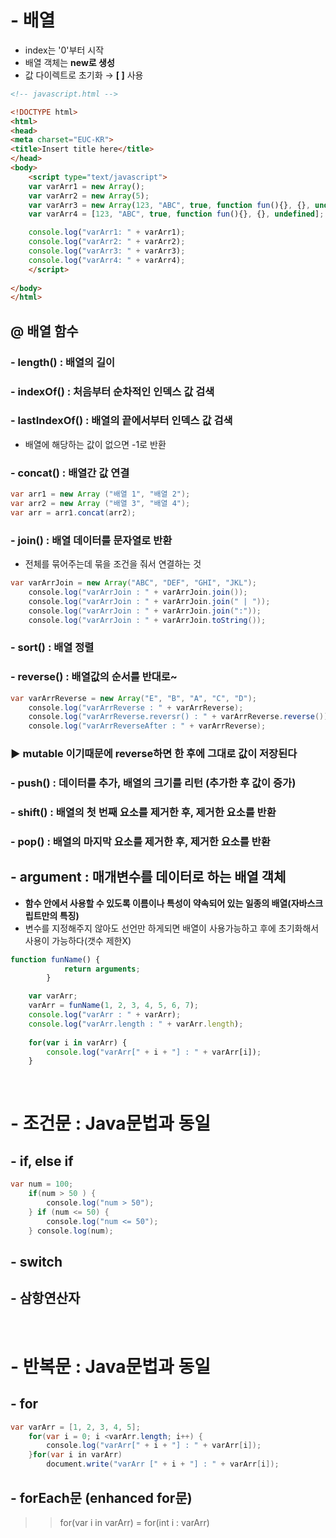 # - 배열 
- index는 '0'부터 시작 
- 배열 객체는 **new로 생성**
- 값 다이렉트로 초기화 → **[ ]** 사용 
```html 
<!-- javascript.html -->

<!DOCTYPE html>
<html>
<head>
<meta charset="EUC-KR">
<title>Insert title here</title>
</head>
<body>
	<script type="text/javascript">  
	var varArr1 = new Array();
	var varArr2 = new Array(5);
	var varArr3 = new Array(123, "ABC", true, function fun(){}, {}, undefined); // 데이터타입을 다 맞추지 않아도 가능
	var varArr4 = [123, "ABC", true, function fun(){}, {}, undefined];

	console.log("varArr1: " + varArr1);
	console.log("varArr2: " + varArr2);
	console.log("varArr3: " + varArr3);
	console.log("varArr4: " + varArr4);
	</script>
	
</body>
</html>
```
## @ 배열 함수

### - length() : 배열의 길이
### - indexOf() : 처음부터 순차적인 인덱스 값 검색 

### - lastIndexOf() : 배열의 끝에서부터 인덱스 값 검색 
- 배열에 해당하는 값이 없으면 -1로 반환 

### - concat() : 배열간 값 연결
```java script
var arr1 = new Array ("배열 1", "배열 2");
var arr2 = new Array ("배열 3", "배열 4");
var arr = arr1.concat(arr2);
```

### - join() : 배열 데이터를 문자열로 반환 
- 전체를 묶어주는데 묶을 조건을 줘서 연결하는 것
```java script
var varArrJoin = new Array("ABC", "DEF", "GHI", "JKL");
	console.log("varArrJoin : " + varArrJoin.join());
	console.log("varArrJoin : " + varArrJoin.join(" | "));
	console.log("varArrJoin : " + varArrJoin.join(":"));
	console.log("varArrJoin : " + varArrJoin.toString());
```

### - sort() : 배열 정렬

### - reverse() : 배열값의 순서를 반대로~
```java script 
var varArrReverse = new Array("E", "B", "A", "C", "D");
	console.log("varArrReverse : " + varArrReverse);
	console.log("varArrReverse.reversr() : " + varArrReverse.reverse());
	console.log("varArrReverseAfter : " + varArrReverse);
```
### **▶ mutable 이기때문에 reverse하면 한 후에 그대로 값이 저장된다**

### - push() : 데이터를 추가, 배열의 크기를 리턴 (추가한 후 값이 증가)

### - shift() : 배열의 첫 번째 요소를 제거한 후, 제거한 요소를 반환

### - pop() : 배열의 마지막 요소를 제거한 후, 제거한 요소를 반환

## - argument : 매개변수를 데이터로 하는 배열 객체 
- **함수 안에서 사용할 수 있도록 이름이나 특성이 약속되어 있는 일종의 배열(자바스크립트만의 특징)**
- 변수를 지정해주지 않아도 선언만 하게되면 배열이 사용가능하고 후에 초기화해서 사용이 가능하다(갯수 제한X)
```javascript
function funName() {
			return arguments;
		}

	var varArr;
	varArr = funName(1, 2, 3, 4, 5, 6, 7);
	console.log("varArr : " + varArr);
	console.log("varArr.length : " + varArr.length);
		
	for(var i in varArr) {
		console.log("varArr[" + i + "] : " + varArr[i]);
	}
```

<br>

# - 조건문 : Java문법과 동일 
## - if, else if
```java script
var num = 100;	
	if(num > 50 ) {
		console.log("num > 50");
	} if (num <= 50) {
		console.log("num <= 50");
	} console.log(num);
```

## - switch

## - 삼항연산자
<br>

# - 반복문 : Java문법과 동일
## - for
```java script 
var varArr = [1, 2, 3, 4, 5];
	for(var i = 0; i <varArr.length; i++) {
		console.log("varArr[" + i + "] : " + varArr[i]);
	}for(var i in varArr) 
		document.write("varArr [" + i + "] : " + varArr[i]);
```

## - forEach문 (enhanced for문)
>> for(var i in varArr) = for(int i : varArr)
